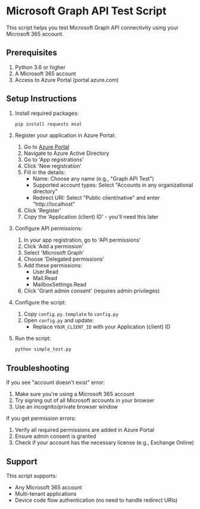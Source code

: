 # Microsoft Graph API Test Script

This script helps you test Microsoft Graph API connectivity using your Microsoft 365 account.

## Prerequisites

1. Python 3.6 or higher
2. A Microsoft 365 account
3. Access to Azure Portal (portal.azure.com)

## Setup Instructions

1. Install required packages:
   ```bash
   pip install requests msal
   ```

2. Register your application in Azure Portal:
   1. Go to [Azure Portal](https://portal.azure.com)
   2. Navigate to Azure Active Directory
   3. Go to 'App registrations'
   4. Click 'New registration'
   5. Fill in the details:
      - Name: Choose any name (e.g., "Graph API Test")
      - Supported account types: Select "Accounts in any organizational directory"
      - Redirect URI: Select "Public client/native" and enter "http://localhost"
   6. Click 'Register'
   7. Copy the 'Application (client) ID' - you'll need this later

3. Configure API permissions:
   1. In your app registration, go to 'API permissions'
   2. Click 'Add a permission'
   3. Select 'Microsoft Graph'
   4. Choose 'Delegated permissions'
   5. Add these permissions:
      - User.Read
      - Mail.Read
      - MailboxSettings.Read
   6. Click 'Grant admin consent' (requires admin privileges)

4. Configure the script:
   1. Copy `config.py.template` to `config.py`
   2. Open `config.py` and update:
      - Replace `YOUR_CLIENT_ID` with your Application (client) ID

5. Run the script:
   ```bash
   python simple_test.py
   ```

## Troubleshooting

If you see "account doesn't exist" error:
1. Make sure you're using a Microsoft 365 account
2. Try signing out of all Microsoft accounts in your browser
3. Use an incognito/private browser window

If you get permission errors:
1. Verify all required permissions are added in Azure Portal
2. Ensure admin consent is granted
3. Check if your account has the necessary license (e.g., Exchange Online)

## Support

This script supports:
- Any Microsoft 365 account
- Multi-tenant applications
- Device code flow authentication (no need to handle redirect URIs) 